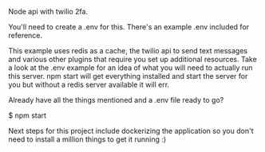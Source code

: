 Node api with twilio 2fa.

You'll need to create a .env for this.
There's an example .env included for reference.

This example uses redis as a cache, the twilio api to send text messages and various other plugins that require you set up additional resources. Take a look at the .env example for an idea of what you will need to actually run this server. npm start will get everything installed and start the server for you but without a redis server available it will err.

Already have all the things mentioned and a .env file ready to go?

$ npm start

Next steps for this project include dockerizing the application so you don't need to install a million things to get it running :)
